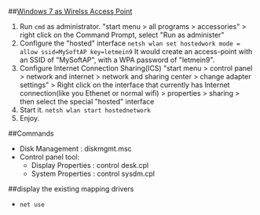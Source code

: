 ##[Windows 7 as Wirelss Access Point][1]
  1. Run `cmd` as administrator.
     "start menu > all programs > accessories" > right click on the Command Prompt, select "Run as administer"
  2. Configure the "hosted" interface
     `netsh wlan set hostedwork mode = allow ssid=MySoftAP key=letmein9`
     It would create an access-point with an SSID of "MySoftAP", with a WPA password of "letmein9".
  3. Configure Internet Connection Sharing(ICS)
     "start menu > control panel > network and internet > network and sharing center > change adapter settings" >
     Right click on the interface that currently has Internet connection(like you Ethenet or normal wifi) > properties > sharing >
     then select the special "hosted" interface
  4. Start it.
     `netsh wlan start hostednetwork`
  5. Enjoy.


##Commands
  - Disk Management       : diskmgmt.msc
  - Control panel tool:
    - Display Properties  : control desk.cpl
    - System Properties   : control sysdm.cpl

##display the existing mapping drivers
  - `net use`






  [1]:http://blog.erratasec.com/2009/11/windows-7-includes-soft-ap.html#.UyufqVfpDzI
  [2]:http://www.ishanarora.com/2009/07/29/windows-7-as-a-wireless-access-point/
